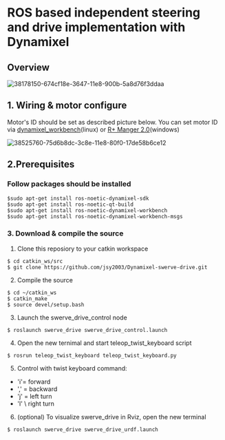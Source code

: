 # ROS based independent steering and drive implementation with Dynamixel
## Overview
![38178150-674cf18e-3647-11e8-900b-5a8d76f3ddaa](https://user-images.githubusercontent.com/93853610/144552315-dca28a1a-784a-4c33-aea4-f5f2d97bb826.png)



## 1. Wiring & motor configure

   Motor's ID should be set as described picture below.
   You can set motor ID via [dynamixel_workbench](https://github.com/ROBOTIS-GIT/dynamixel-workbench/
   )(linux) or [R+ Manger 2.0](https://emanual.robotis.com/docs/en/software/rplus2/manager/)(windows)

   ![38525760-75d6b8dc-3c8e-11e8-80f0-17de58b6ce12](https://user-images.githubusercontent.com/93853610/144548403-636f2fdb-3a47-429a-aaa3-f3cba4e6e43f.png)


## 2.Prerequisites
   
   ### Follow packages should be installed
   ```
   $sudo apt-get install ros-noetic-dynamixel-sdk
   $sudo apt-get install ros-noetic-qt-build
   $sudo apt-get install ros-noetic-dynamixel-workbench
   $sudo apt-get install ros-noetic-dynamixel-workbench-msgs
   ```    

### 3. Download & compile the source
   1. Clone this reposiory to your catkin workspace
   ```
   $ cd catkin_ws/src
   $ git clone https://github.com/jsy2003/Dynamixel-swerve-drive.git
   ```
   2. Compile the source
   ```
   $ cd ~/catkin_ws
   $ catkin_make
   $ source devel/setup.bash
   ```
   3. Launch the swerve_drive_control node
   ```
   $ roslaunch swerve_drive swerve_drive_control.launch
   ```
   4. Open the new ternimal and start teleop_twist_keyboard script
   ```
   $ rosrun teleop_twist_keyboard teleop_twist_keyboard.py
   ```
   5. Control with twist keyboard command:
   - 'i'= forward
   - ',' = backward
   - 'j' = left turn
   - 'l' \ right turn
   6. (optional) To visualize swerve_drive in Rviz, open the new terminal
   ```
   $ roslaunch swerve_drive swerve_drive_urdf.launch
   ```
   
   
   
   
   
   

